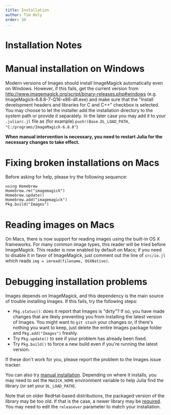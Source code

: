 ```yaml
---
title: Installation
author: Tim Holy
order: 30
...
```


<h1>Installation Notes</h1>

# Manual installation on Windows

Modern versions of Images should install ImageMagick automatically even on
Windows.  However, if this fails, get the current version from
http://www.imagemagick.org/script/binary-releases.php#windows
(e.g. ImageMagick-6.8.8-7-Q16-x86-dll.exe) and make sure that the "Install
development headers and libraries for C and C++" checkbox is selected.  You may
choose to let the installer add the installation directory to the system path or
provide it separately.  In the later case you may add it to your `.juliarc.jl`
file as (for example) `push!(Base.DL_LOAD_PATH,
"C:/programs/ImageMagick-6.8.8"`)

**When manual intervention is necessary, you need to restart Julia for the
necessary changes to take effect.**

# Fixing broken installations on Macs

Before asking for help, please try the following sequence:

```{.julia execute="false"}
using Homebrew
Homebrew.rm("imagemagick")
Homebrew.update()
Homebrew.add("imagemagick")
Pkg.build("Images")
```

# Reading images on Macs

On Macs, there is now support for reading images using the built-in OS X
frameworks.  For many common image types, this reader will be tried before
ImageMagick.  This reader is now enabled by default on Macs; if you need to
disable it in favor of ImageMagick, just comment out the line of `src/io.jl`
which reads `img = imread(filename, OSXNative)`.

# Debugging installation problems

Images depends on ImageMagick, and this dependency is the main source of trouble
installing Images.  If this fails, try the following steps:
- `Pkg.status()`: does it report that Images is "dirty"? If so, you have made
  changes that are likely preventing you from installing the latest version of
  Images. You might want to `git stash` your changes or, if there's nothing you
  want to keep, just delete the entire Images package folder and
  `Pkg.add("Images")` freshly.
- Try `Pkg.update()` to see if your problem has already been fixed.
- Try `Pkg.build()` to force a new build even if you're running the latest
  version.

If these don't work for you, please report the problem to the Images issue
tracker.

You can also try
[manual installation](http://www.imagemagick.org/download/binaries/).  Depending
on where it installs, you may need to set the `MAGICK_HOME` environment variable
to help Julia find the library (or set your `DL_LOAD_PATH`).

Note that on older RedHat-based distributions, the packaged version of the
library may be too old.  If that is the case, a newer library may be
[required](http://dl.nux.ro/rpm/nux-imagemagick.repo).  You may need to edit the
`releasever` parameter to match your installation.
